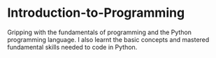 # Introduction-to-Programming

Gripping with the fundamentals of programming and the Python programming language. I also learnt the basic concepts and mastered fundamental skills needed to code in Python.
